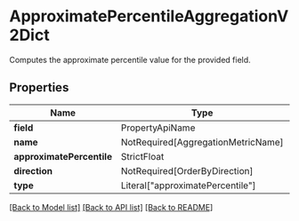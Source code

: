 # ApproximatePercentileAggregationV2Dict

Computes the approximate percentile value for the provided field.

## Properties
| Name | Type | Required | Description |
| ------------ | ------------- | ------------- | ------------- |
**field** | PropertyApiName | Yes |  |
**name** | NotRequired[AggregationMetricName] | No |  |
**approximatePercentile** | StrictFloat | Yes |  |
**direction** | NotRequired[OrderByDirection] | No |  |
**type** | Literal["approximatePercentile"] | Yes | None |


[[Back to Model list]](../../../README.md#models-v2-link) [[Back to API list]](../../../README.md#documentation-for-api-endpoints) [[Back to README]](../../../README.md)
